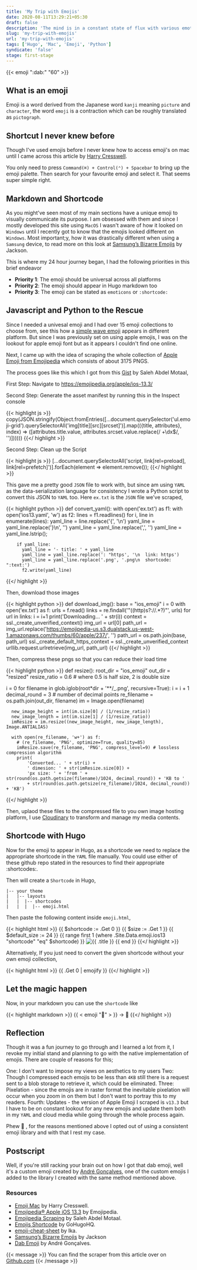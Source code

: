 ```yaml
---
title: 'My Trip with Emojis'
date: 2020-08-11T13:29:21+05:30
draft: false
description: 'The mind is in a constant state of flux with various emotions just in search of a consistent emoji library.'
slug: 'my-trip-with-emojis'
url: 'my-trip-with-emojis'
tags: ['Hugo', 'Mac', 'Emoji', 'Python']
syndicate: 'false'
stage: first-stage
---
```


{{< emoji ":dab:" "60" >}}

## What is an emoji

Emoji is a word derived from the Japanese word `kanji` meaning `picture` and `character`, the word `emoji` is a contraction which can be roughly translated as `pictograph`.

## Shortcut I never knew before

Though I've used emojis before I never knew how to access emoji's on mac until I came across this article by [Harry Cresswell](https://harrycresswell.com/articles/emoji-mac/).

You only need to press `Command(⌘) + Control(⌃) + Spacebar` to bring up the emoji palette. Then search for your favourite emoji and select it. That seems super simple right.

## Markdown and Shortcode

As you might've seen most of my main sections have a unique emoji to visually communicate its purpose. I am obsessed with them and since I mostly developed this site using `MacOS`
I wasn't aware of how it looked on `Windows` until I recently got to know that the emojis looked different on `Windows`. Most important;y, how it was drastically different when
using a `Samsung` device, to read more on this look at [Samsung’s Bizarre Emojis](https://medium.com/hackernoon/samsungs-bizarre-emojis-6be568a3b7d9) by Jackson.

This is where my 24 hour journey began, I had the following priorities in this brief endeavor

- **Priority 1**: The emoji should be universal across all platforms
- **Priority 2**: The emoji should appear in Hugo markdown too
- **Priority 3**: The emoji can be stated as `emoticons` or `:shortcode:`

## Javascript and Python to the Rescue

Since I needed a univesal emoji and I had over 15 emoji collections to choose from, see this how a [simple wave emoji](https://emojipedia.org/waving-hand/) appears in different
platform. But since I was previously set on using apple emojis, I was on the lookout for apple emoji font but as it appears I couldn't find one online.

Next, I came up with the idea of scraping the whole collection of [Apple Emoji from Emojipedia](https://emojipedia.org/apple/ios-13.3/) which consists of about 3175 PNGS.

The process goes like this which I got from this [Gist](https://gist.github.com/SMotaal/03e7eccb2a8beb5db5529130bee7ee6f) by Saleh Abdel Motaal,

First Step: Navigate to https://emojipedia.org/apple/ios-13.3/

Second Step: Generate the asset manifest by running this in the Inspect console

{{< highlight js >}} copy(JSON.stringify(Object.fromEntries([...document.querySelector('ul.emoji-grid').querySelectorAll('img[title][src][srcset]')].map(({title, attributes},
index) => ([attributes.title.value, attributes.srcset.value.replace(/ +\dx$/, '')]))))) {{</ highlight >}}

Second Step: Clean up the Script

{{< highlight js >}} [...document.querySelectorAll('script, link[rel=preload], link[rel=prefetch]')].forEach(element => element.remove()); {{</ highlight >}}

This gave me a pretty good `JSON` file to work with, but since am using `YAML` as the data-serialization language for consistency I wrote a Python script to convert this JSON to
`YAML` too. Here `ex.txt` is the `JSON` file we've scraped,

{{< highlight python >}} def convert_yaml(): with open('ex.txt') as f1: with open('ios13.yaml', 'w') as f2: lines = f1.readlines() for i, line in enumerate(lines): yaml_line =
line.replace('{', '\n') yaml_line = yaml_line.replace('}\n', '') yaml_line = yaml_line.replace(',', '') yaml_line = yaml_line.lstrip();

        if yaml_line:
          yaml_line = '- title: ' + yaml_line
          yaml_line = yaml_line.replace(': "https', '\n  link: https')
          yaml_line = yaml_line.replace('.png', '.png\n  shortcode: ":text:')
          f2.write(yaml_line)

{{</ highlight >}}

Then, download those images

{{< highlight python >}} def download_img(): base = "ios_emoji" i = 0 with open('ex.txt') as f: urls = f.read() links = re.findall('"((http)s?://.\*?)"', urls) for url in links: i
= i+1 print('Downloading... ' + str(i)) context = ssl.\_create_unverified_context() img_url = url[0] path_url =
img_url.replace('https://emojipedia-us.s3.dualstack.us-west-1.amazonaws.com/thumbs/60/apple/237/', '') path_url = os.path.join(base, path_url) ssl.\_create_default_https_context =
ssl.\_create_unverified_context urllib.request.urlretrieve(img_url, path_url) {{</ highlight >}}

Then, compress these pngs so that you can reduce their load time

{{< highlight python >}} def resize(): root_dir = "ios_emoji" out_dir = "resized" resize_ratio = 0.6 # where 0.5 is half size, 2 is double size

i = 0 for filename in glob.iglob(root\*dir + '\*\*/\_.png', recursive=True): i = i + 1 decimal_round = 3 # number of decimal points re_filename = os.path.join(out_dir, filename) im
= Image.open(filename)

      new_image_height = int(im.size[0] / (1/resize_ratio))
      new_image_length = int(im.size[1] / (1/resize_ratio))
      imResize = im.resize((new_image_height, new_image_length), Image.ANTIALIAS)

      with open(re_filename, 'w+') as f:
        # (re_filename, 'PNG', optimize=True, quality=85)
        imResize.save(re_filename, 'PNG', compress_level=9) # lossless compression algorithm
        print(
            'Converted... ' + str(i) +
            ' dimesion: ' + str(imResize.size[0]) +
            'px size: ' + 'from ' + str(round(os.path.getsize(filename)/1024, decimal_round)) + 'KB to '
            + str(round(os.path.getsize(re_filename)/1024, decimal_round)) + 'KB')

{{</ highlight >}}

Then, uplaod these files to the compressed file to you own image hosting platform, I use [Cloudinary](https://cloudinary.com/) to transform and manage my media contents.

## Shortcode with Hugo

Now for the emoji to appear in Hugo, as a shortcode we need to replace the appropriate shortcode in the `YAML` file manually. You could use either of these github repo stated in
the resources to find their appropriate :shortcodes:.

Then will create a `Shortcode` in Hugo,

```
|-- your theme
|   |-- layouts
|   |  |-- shortcodes
|   |  |  |-- emoji.html
```

Then paste the following content inside `emoji.html`,

{{< highlight html >}} {{ $shortcode := .Get 0 }} {{ $size := .Get 1 }} {{ $default_size := 24 }} {{ range first 1 (where .Site.Data.emoji.ios13 "shortcode" "eq" $shortcode) }}
<span class="emoji"> <img 
            width="{{ $size | default $default_size }}" 
            height="{{ $size | default $default_size }}" 
            class="cld-responsive lazyload"  
            alt="{{ .title }}"
            caption=""
            src="{{ .link }}"/><!-- /.Emoji --> </span><!-- /.Emoji Wrapper --> {{ end }} {{</ highlight >}}

Alternatively, If you just need to convert the given shortcode without your own emoji collection,

{{< highlight html >}} {{ .Get 0 | emojify }} {{</ highlight >}}

## Let the magic happen

Now, in your markdown you can use the `shortcode` like

{{< highlight markdown >}} {{ < emoji ":avocado:" > }} -> 🥑 {{</ highlight >}}

## Reflection

Though it was a fun journey to go through and I learned a lot from it, I revoke my initial stand and planning to go with the native implementation of emojis. There are couple of
reasons for this;

One: I don't want to impose my views on aesthetics to my users Two: Though I compressed each emojis to be less than `4KB` still there is a request sent to a blob storage to
retrieve it, which could be eliminated. Three: Pixelation - since the emojis are in raster format the inevitable pixelation will occur when you zoom in on them but I don't want to
portray this to my readers. Fourth: Updates - the version of Apple Emoji I scraped is `v13.3` but I have to be on constant lookout for any new emojis and update them both in my
`YAML` and cloud media while going through the whole process again.

Phew 💨 , for the reasons mentioned above I opted out of using a consistent emoji library and with that I rest my case.

## Postscript

Well, if you're still racking your brain out on how I got that dab emoji, well it's a custom emoji created by [André Gonçalves](https://dribbble.com/andre_goncalves), one of the
custom emojis I added to the library I created with the same method mentioned above.

### Resources

- [Emoji Mac](https://harrycresswell.com/articles/emoji-mac/) by Harry Cresswell.
- [Emojipedia® Apple iOS 13.3](https://emojipedia.org/apple/ios-13.3/) by Emojipedia.
- [Emojipedia Scraping](https://gist.github.com/SMotaal/03e7eccb2a8beb5db5529130bee7ee6f) by Saleh Abdel Motaal.
- [Emojis Shortcode](https://gohugohq.com/partials/emojis-shortcode-for-hugo/) by GoHugoHQ.
- [emoji-cheat-sheet](https://github.com/ikatyang/emoji-cheat-sheet) by Ika.
- [Samsung’s Bizarre Emojis](https://medium.com/hackernoon/samsungs-bizarre-emojis-6be568a3b7d9) by Jackson
- [Dab Emoji](https://dribbble.com/shots/6134883-Dab-Emoji) by André Gonçalves.

{{< message >}} You can find the scraper from this article over on <a href="https://github.com/murshidazher/ios-emoji-scraper">Github.com</a> {{< /message >}}
